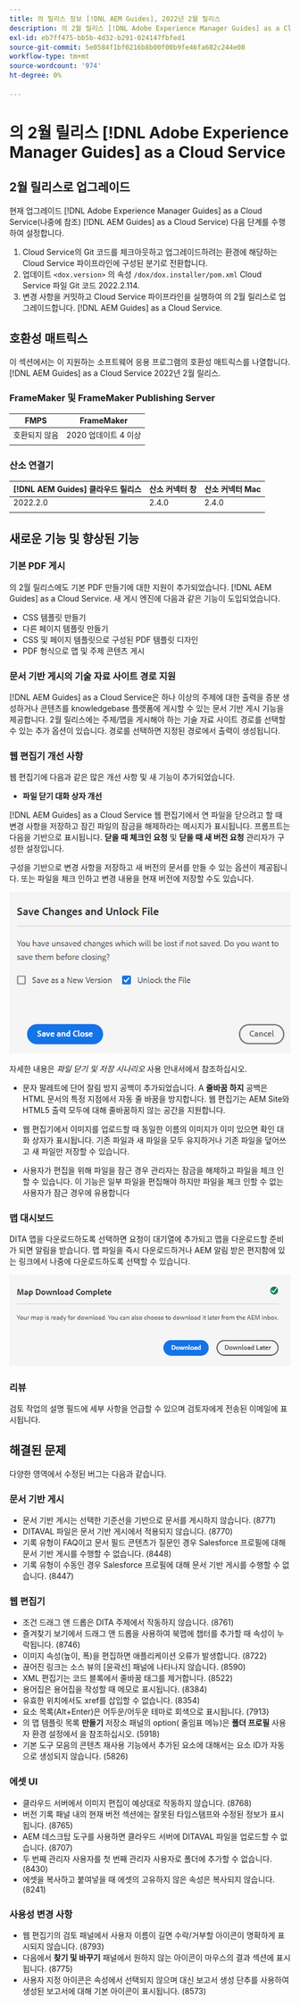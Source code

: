```yaml
---
title: 의 릴리스 정보 [!DNL AEM Guides], 2022년 2월 릴리스
description: 의 2월 릴리스 [!DNL Adobe Experience Manager Guides] as a Cloud Service
exl-id: eb7ff475-bb5b-4d32-b291-024147fbfed1
source-git-commit: 5e0584f1bf0216b8b00f00b9fe46fa682c244e08
workflow-type: tm+mt
source-wordcount: '974'
ht-degree: 0%

---
```


# 의 2월 릴리스 [!DNL Adobe Experience Manager Guides] as a Cloud Service

## 2월 릴리스로 업그레이드

현재 업그레이드 [!DNL Adobe Experience Manager Guides] as a Cloud Service(나중에 참조) [!DNL AEM Guides] as a Cloud Service) 다음 단계를 수행하여 설정합니다.
1. Cloud Service의 Git 코드를 체크아웃하고 업그레이드하려는 환경에 해당하는 Cloud Service 파이프라인에 구성된 분기로 전환합니다.
1. 업데이트 `<dox.version>` 의 속성 `/dox/dox.installer/pom.xml` Cloud Service 파일 Git 코드 2022.2.114.
1. 변경 사항을 커밋하고 Cloud Service 파이프라인을 실행하여 의 2월 릴리스로 업그레이드합니다. [!DNL AEM Guides] as a Cloud Service.

## 호환성 매트릭스

이 섹션에서는 이 지원하는 소프트웨어 응용 프로그램의 호환성 매트릭스를 나열합니다. [!DNL AEM Guides] as a Cloud Service 2022년 2월 릴리스.

### FrameMaker 및 FrameMaker Publishing Server

| FMPS | FrameMaker |
| --- | --- |
| 호환되지 않음 | 2020 업데이트 4 이상 |
| | |


### 산소 연결기

| [!DNL AEM Guides] 클라우드 릴리스 | 산소 커넥터 창 | 산소 커넥터 Mac |
| --- | --- | --- |
| 2022.2.0 | 2.4.0 | 2.4.0 |
|  |  |  |


## 새로운 기능 및 향상된 기능

### 기본 PDF 게시

의 2월 릴리스에도 기본 PDF 만들기에 대한 지원이 추가되었습니다. [!DNL AEM Guides] as a Cloud Service. 새 게시 엔진에 다음과 같은 기능이 도입되었습니다.
* CSS 템플릿 만들기
* 다른 페이지 템플릿 만들기
* CSS 및 페이지 템플릿으로 구성된 PDF 템플릿 디자인
* PDF 형식으로 맵 및 주제 콘텐츠 게시

### 문서 기반 게시의 기술 자료 사이트 경로 지원

[!DNL AEM Guides] as a Cloud Service은 하나 이상의 주제에 대한 출력을 증분 생성하거나 콘텐츠를 knowledgebase 플랫폼에 게시할 수 있는 문서 기반 게시 기능을 제공합니다. 2월 릴리스에는 주제/맵을 게시해야 하는 기술 자료 사이트 경로를 선택할 수 있는 추가 옵션이 있습니다. 경로를 선택하면 지정된 경로에서 출력이 생성됩니다.

### 웹 편집기 개선 사항

웹 편집기에 다음과 같은 많은 개선 사항 및 새 기능이 추가되었습니다.

* **파일 닫기 대화 상자 개선**

[!DNL AEM Guides] as a Cloud Service 웹 편집기에서 연 파일을 닫으려고 할 때 변경 사항을 저장하고 잠긴 파일의 잠금을 해제하라는 메시지가 표시됩니다. 프롬프트는 다음을 기반으로 표시됩니다. **닫을 때 체크인 요청** 및 **닫을 때 새 버전 요청** 관리자가 구성한 설정입니다.

구성을 기반으로 변경 사항을 저장하고 새 버전의 문서를 만들 수 있는 옵션이 제공됩니다. 또는 파일을 체크 인하고 변경 내용을 현재 버전에 저장할 수도 있습니다.

![파일 닫기](assets/file-close-save-changes-unlock.png)

자세한 내용은 *파일 닫기 및 저장 시나리오* 사용 안내서에서 참조하십시오.

* 문자 팔레트에 단어 잘림 방지 공백이 추가되었습니다.  A **줄바꿈 하지** 공백은 HTML 문서의 특정 지점에서 자동 줄 바꿈을 방지합니다. 웹 편집기는 AEM Site와 HTML5 출력 모두에 대해 줄바꿈하지 않는 공간을 지원합니다.

* 웹 편집기에서 이미지를 업로드할 때 동일한 이름의 이미지가 이미 있으면 확인 대화 상자가 표시됩니다. 기존 파일과 새 파일을 모두 유지하거나 기존 파일을 덮어쓰고 새 파일만 저장할 수 있습니다.

* 사용자가 편집을 위해 파일을 잠근 경우 관리자는 잠금을 해제하고 파일을 체크 인할 수 있습니다. 이 기능은 일부 파일을 편집해야 하지만 파일을 체크 인할 수 없는 사용자가 잠근 경우에 유용합니다

### 맵 대시보드

DITA 맵을 다운로드하도록 선택하면 요청이 대기열에 추가되고 맵을 다운로드할 준비가 되면 알림을 받습니다. 맵 파일을 즉시 다운로드하거나 AEM 알림 받은 편지함에 있는 링크에서 나중에 다운로드하도록 선택할 수 있습니다.

![맵 다운로드](assets/download-map-prompt.png)

### 리뷰

검토 작업의 설명 필드에 세부 사항을 언급할 수 있으며 검토자에게 전송된 이메일에 표시됩니다.

## 해결된 문제

다양한 영역에서 수정된 버그는 다음과 같습니다.

### 문서 기반 게시

* 문서 기반 게시는 선택한 기준선을 기반으로 문서를 게시하지 않습니다. (8771)
* DITAVAL 파일은 문서 기반 게시에서 적용되지 않습니다. (8770)
* 기록 유형이 FAQ이고 문서 필드 콘텐츠가 질문인 경우 Salesforce 프로필에 대해 문서 기반 게시를 수행할 수 없습니다. (8448)
* 기록 유형이 수동인 경우 Salesforce 프로필에 대해 문서 기반 게시를 수행할 수 없습니다. (8447)

### 웹 편집기

* 조건 드래그 앤 드롭은 DITA 주제에서 작동하지 않습니다. (8761)
* 즐겨찾기 보기에서 드래그 앤 드롭을 사용하여 북맵에 챕터를 추가할 때 속성이 누락됩니다. (8746)
* 이미지 속성(높이, 폭)을 편집하면 애플리케이션 오류가 발생합니다. (8722)
* 끊어진 링크는 소스 뷰의 [윤곽선] 패널에 나타나지 않습니다. (8590)
* XML 편집기는 코드 블록에서 줄바꿈 태그를 제거합니다. (8522)
* 용어집은 용어집을 작성할 때 메모로 표시됩니다. (8384)
* 유효한 위치에서도 xref를 삽입할 수 없습니다. (8354)
* 요소 목록(Alt+Enter)은 어두운/어두운 테마로 회색으로 표시됩니다. (7913)
* 의 맵 템플릿 목록 **만들기** 저장소 패널의 option( 줄임표 메뉴)은 **폴더 프로필** 사용자 환경 설정에서 을 참조하십시오. (5918)
* 기본 도구 모음의 콘텐츠 재사용 기능에서 추가된 요소에 대해서는 요소 ID가 자동으로 생성되지 않습니다. (5826)

### 에셋 UI

* 클라우드 서버에서 이미지 편집이 예상대로 작동하지 않습니다. (8768)
* 버전 기록 패널 내의 현재 버전 섹션에는 잘못된 타임스탬프와 수정된 정보가 표시됩니다. (8765)
* AEM 데스크탑 도구를 사용하면 클라우드 서버에 DITAVAL 파일을 업로드할 수 없습니다. (8707)
* 두 번째 관리자 사용자를 첫 번째 관리자 사용자로 폴더에 추가할 수 없습니다. (8430)
* 에셋을 복사하고 붙여넣을 때 에셋의 고유하지 않은 속성은 복사되지 않습니다. (8241)

### 사용성 변경 사항

* 웹 편집기의 검토 패널에서 사용자 이름이 길면 수락/거부할 아이콘이 명확하게 표시되지 않습니다. (8793)
* 다음에서 **찾기 및 바꾸기** 패널에서 원하지 않는 아이콘이 마우스의 결과 섹션에 표시됩니다. (8775)
* 사용자 지정 아이콘은 속성에서 선택되지 않으며 대신 보고서 생성 단추를 사용하여 생성된 보고서에 대해 기본 아이콘이 표시됩니다. (8573)
